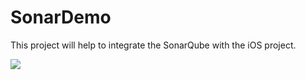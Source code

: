 # SonarDemo
This project will help to integrate the SonarQube with the iOS project.

![](https://github.com/Pmobiledev/SonarDemo/blob/master/sonar_project_logo.png)


